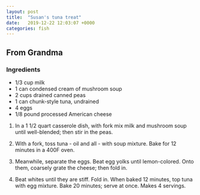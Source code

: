 ```yaml
---
layout: post
title:  "Susan's tuna treat"
date:   2019-12-22 12:03:07 +0000
categories: fish
---
```


## From Grandma
### Ingredients
* 1/3 cup milk
* 1 can condensed cream of mushroom soup
* 2 cups drained canned peas
* 1 can chunk-style tuna, undrained
* 4 eggs
* 1/8 pound processed American cheese


1. In a 1 1/2 quart casserole dish, with fork mix milk and mushroom soup until well-blended; then stir in the peas.

2. With a fork, toss tuna - oil and all - with soup mixture. Bake for 12 minutes in a 400F oven.

3. Meanwhile, separate the eggs. Beat egg yolks until lemon-colored. Onto them, coarsely grate the cheese; then fold in.

4. Beat whites until they are stiff. Fold in. When baked 12 minutes, top tuna with egg mixture. Bake 20 minutes; serve at once. Makes 4 servings.
